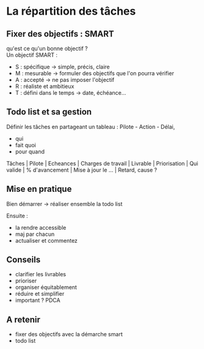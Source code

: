 # La répartition des tâches

## Fixer des objectifs : SMART

qu'est ce qu'un bonne objectif ?       
Un objectif SMART :
* S : spécifique &rarr; simple, précis, claire
* M : mesurable &rarr; formuler des objectifs que l'on pourra vérifier
* A : accepté &rarr; ne pas imposer l'objectif
* R : réaliste et ambitieux
* T : défini dans le temps &rarr; date, échéance...

## Todo list et sa gestion

Définir les tâches en partageant un tableau : Pilote - Action - Délai,
* qui
* fait quoi 
* pour quand

Tâches | Pilote | Echeances | Charges de travail | Livrable | Priorisation | Qui valide | % d'avancement | Mise à jour le ... | Retard, cause ?

## Mise en pratique

Bien démarrer &rarr; réaliser ensemble la todo list

Ensuite :
* la rendre accessible
* maj par chacun
* actualiser et commentez

## Conseils

* clarifier les livrables
* prioriser
* organiser équitablement
* réduire et simplifier
* important ? PDCA

## A retenir 

* fixer des objectifs avec la démarche smart
* todo list
